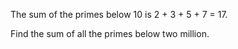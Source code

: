   <p>The sum of the primes below 10 is 2 + 3 + 5 + 7 = 17.</p>  <p>Find the sum of all the primes below two million.</p>        